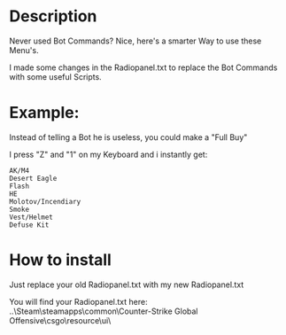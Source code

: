 # Description
Never used Bot Commands? Nice, here's a smarter Way to use these Menu's.

I made some changes in the Radiopanel.txt to replace the Bot Commands with some useful Scripts.

# Example: 

Instead of telling a Bot he is useless, you could make a "Full Buy"

I press "Z" and "1" on my Keyboard and i instantly get:

	AK/M4
	Desert Eagle
	Flash
	HE
	Molotov/Incendiary
	Smoke
	Vest/Helmet
	Defuse Kit

# How to install

Just replace your old Radiopanel.txt with my new Radiopanel.txt

You will find your Radiopanel.txt here: ..\Steam\steamapps\common\Counter-Strike Global Offensive\csgo\resource\ui\ 
